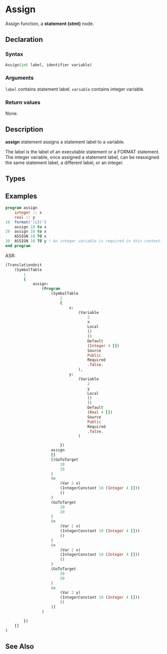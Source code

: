 # Assign

Assign function, a **statement (stmt)** node.

## Declaration

### Syntax

```fortran
Assign(int label, identifier variable)
```

### Arguments

`label` contains statement label.
`variable` contains integer variable.

### Return values

None.

## Description

**assign** statement assigns a statement label to a variable.

The label is the label of an executable statement or a FORMAT statement.
The integer variable, once assigned a statement label, can be reassigned the
same statement label, a different label, or an integer.

## Types


## Examples

```fortran
program assign
    integer :: x
    real :: y
10  format('(i3)')
    assign 10 to x
20  assign 10 to x
    ASSIGN 10 TO x
30  ASSIGN 10 TO y ! An integer variable is required in this context.
end program
```

ASR:

```fortran
(TranslationUnit
    (SymbolTable
        1
        {
            assign:
                (Program
                    (SymbolTable
                        2
                        {
                            x:
                                (Variable
                                    2
                                    x
                                    Local
                                    ()
                                    ()
                                    Default
                                    (Integer 4 [])
                                    Source
                                    Public
                                    Required
                                    .false.
                                ),
                            y:
                                (Variable
                                    2
                                    y
                                    Local
                                    ()
                                    ()
                                    Default
                                    (Real 4 [])
                                    Source
                                    Public
                                    Required
                                    .false.
                                )

                        })
                    assign
                    []
                    [(GoToTarget
                        10
                        10
                    )
                    (=
                        (Var 2 x)
                        (IntegerConstant 10 (Integer 4 []))
                        ()
                    )
                    (GoToTarget
                        20
                        20
                    )
                    (=
                        (Var 2 x)
                        (IntegerConstant 10 (Integer 4 []))
                        ()
                    )
                    (=
                        (Var 2 x)
                        (IntegerConstant 10 (Integer 4 []))
                        ()
                    )
                    (GoToTarget
                        30
                        30
                    )
                    (=
                        (Var 2 y)
                        (IntegerConstant 10 (Integer 4 []))
                        ()
                    )]
                )

        })
    []
)
```

## See Also
